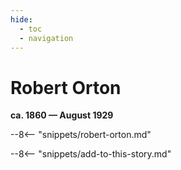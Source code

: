 ```yaml
---
hide:
  - toc
  - navigation 
---
```


# Robert Orton

**ca. 1860 — August 1929**

--8<-- "snippets/robert-orton.md"

--8<-- "snippets/add-to-this-story.md"